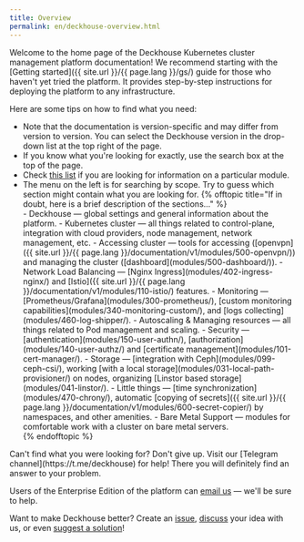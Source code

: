 ```yaml
---
title: Overview
permalink: en/deckhouse-overview.html
---
```


Welcome to the home page of the Deckhouse Kubernetes cluster management platform documentation! We recommend starting with the [Getting started]({{ site.url }}/{{ page.lang }}/gs/) guide for those who haven't yet tried the platform. It provides step-by-step instructions for deploying the platform to any infrastructure.

Here are some tips on how to find what you need:
<ul>
<li>Note that the documentation is version-specific and may differ from version to version. You can select the Deckhouse version in the drop-down list at the top right of the page.</li>
<li>If you know what you're looking for exactly, use the search box at the top of the page.</li>
<li>Check <a href="revision-comparison.html">this list</a> if you are looking for information on a particular module.</li>
<li>The menu on the left is for searching by scope. Try to guess which section might contain what you are looking for.
  {% offtopic title="If in doubt, here is a brief description of the sections..." %}
  <div markdown="1">
  - Deckhouse — global settings and general information about the platform.
  - Kubernetes cluster — all things related to control-plane, integration with cloud providers, node management, network management, etc.
  - Accessing cluster — tools for accessing ([openvpn]({{ site.url }}/{{ page.lang }}/documentation/v1/modules/500-openvpn/)) and managing the cluster ([dashboard](modules/500-dashboard/)).
  - Network Load Balancing — [Nginx Ingress](modules/402-ingress-nginx/) and [Istio]({{ site.url }}/{{ page.lang }}/documentation/v1/modules/110-istio/) features.
  - Monitoring — [Prometheus/Grafana](modules/300-prometheus/), [custom monitoring capabilities](modules/340-monitoring-custom/), and [logs collecting](modules/460-log-shipper/).
  - Autoscaling & Managing resources — all things related to Pod management and scaling.
  - Security — [authentication](modules/150-user-authn/), [authorization](modules/140-user-authz/) and [certificate management](modules/101-cert-manager/).
  - Storage — [integration with Ceph](modules/099-ceph-csi/), working [with a local storage](modules/031-local-path-provisioner/) on nodes, organizing [Linstor based storage](modules/041-linstor/).
  - Little things — [time synchronization](modules/470-chrony/), automatic [copying of secrets]({{ site.url }}/{{ page.lang }}/documentation/v1/modules/600-secret-copier/) by namespaces, and other amenities.
  - Bare Metal Support — modules for comfortable work with a cluster on bare metal servers.
  </div>
  {% endofftopic %}
</li>
</ul>
Can't find what you were looking for? Don't give up. Visit our [Telegram channel](https://t.me/deckhouse) for help! There you will definitely find an answer to your problem.

Users of the Enterprise Edition of the platform can [email us](mailto:support@deckhouse.io) — we'll be sure to help.

Want to make Deckhouse better? Create an [issue](https://github.com/deckhouse/deckhouse/issues/), [discuss](https://github.com/deckhouse/deckhouse/discussions) your idea with us, or even [suggest a solution](https://github.com/deckhouse/deckhouse/blob/main/CONTRIBUTING.md)!
